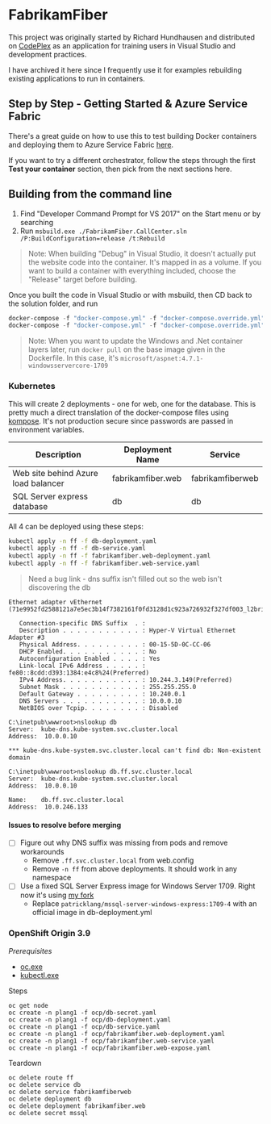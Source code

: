 # FabrikamFiber

This project was originally started by Richard Hundhausen and distributed on [CodePlex](https://fabrikam.codeplex.com/) as an application for training users in Visual Studio and development practices.

I have archived it here since I frequently use it for examples rebuilding existing applications to run in containers.

## Step by Step - Getting Started & Azure Service Fabric

There's a great guide on how to use this to test building Docker containers and deploying them to Azure Service Fabric [here](https://docs.microsoft.com/en-us/azure/service-fabric/service-fabric-host-app-in-a-container).

If you want to try a different orchestrator, follow the steps through the first **Test your container** section, then pick from the next sections here.


## Building from the command line


1. Find "Developer Command Prompt for VS 2017" on the Start menu or by searching
2. Run `msbuild.exe ./FabrikamFiber.CallCenter.sln /P:BuildConfiguration=release /t:Rebuild`

> Note: When building "Debug" in Visual Studio, it doesn't actually put the website code into the container. It's mapped in as a volume. If you want to build a container with everything included, choose the "Release" target before building.

Once you built the code in Visual Studio or with msbuild, then CD back to the solution folder, and run

```powershell
docker-compose -f "docker-compose.yml" -f "docker-compose.override.yml" build --no-cache
docker-compose -f "docker-compose.yml" -f "docker-compose.override.yml" up -d
```

> Note: When you want to update the Windows and .Net container layers later, run `docker pull` on the base image given in the Dockerfile. In this case, it's `microsoft/aspnet:4.7.1-windowsservercore-1709`

### Kubernetes

This will create 2 deployments - one for web, one for the database. This is pretty much a direct translation of the docker-compose files using [kompose](https://github.com/kubernetes/kompose). It's not production secure since passwords are passed in environment variables.

Description                         | Deployment Name              | Service
------------------------------------|------------------------------|-------------------------
Web site behind Azure load balancer | fabrikamfiber.web            | fabrikamfiberweb
SQL Server express database         | db                           | db

All 4 can be deployed using these steps:

```bash
kubectl apply -n ff -f db-deployment.yaml
kubectl apply -n ff -f db-service.yaml
kubectl apply -n ff -f fabrikamfiber.web-deployment.yaml
kubectl apply -n ff -f fabrikamfiber.web-service.yaml
```

> Need a bug link - dns suffix isn't filled out so the web isn't discovering the db

```none
Ethernet adapter vEthernet (71e9952fd2588121a7e5ec3b14f7382161f0fd3128d1c923a726932f327df003_l2bridge):

   Connection-specific DNS Suffix  . :
   Description . . . . . . . . . . . : Hyper-V Virtual Ethernet Adapter #3
   Physical Address. . . . . . . . . : 00-15-5D-0C-CC-06
   DHCP Enabled. . . . . . . . . . . : No
   Autoconfiguration Enabled . . . . : Yes
   Link-local IPv6 Address . . . . . : fe80::8cdd:d393:1384:e4c8%24(Preferred)
   IPv4 Address. . . . . . . . . . . : 10.244.3.149(Preferred)
   Subnet Mask . . . . . . . . . . . : 255.255.255.0
   Default Gateway . . . . . . . . . : 10.240.0.1
   DNS Servers . . . . . . . . . . . : 10.0.0.10
   NetBIOS over Tcpip. . . . . . . . : Disabled

C:\inetpub\wwwroot>nslookup db
Server:  kube-dns.kube-system.svc.cluster.local
Address:  10.0.0.10

*** kube-dns.kube-system.svc.cluster.local can't find db: Non-existent domain

C:\inetpub\wwwroot>nslookup db.ff.svc.cluster.local
Server:  kube-dns.kube-system.svc.cluster.local
Address:  10.0.0.10

Name:    db.ff.svc.cluster.local
Address:  10.0.246.133
```

#### Issues to resolve before merging

- [ ] Figure out why DNS suffix was missing from pods and remove workarounds
  - Remove `.ff.svc.cluster.local` from web.config
  - Remove `-n ff` from above deployments. It should work in any namespace
- [ ] Use a fixed SQL Server Express image for Windows Server 1709. Right now it's using [my fork](https://github.com/PatrickLang/mssql-docker/tree/windows1709)
  - Replace `patricklang/mssql-server-windows-express:1709-4` with an official image in db-deployment.yml


### OpenShift Origin 3.9

_Prerequisites_

- [oc.exe](https://github.com/openshift/origin/releases/download/v3.9.0/openshift-origin-client-tools-v3.9.0-191fece-windows.zip)
- [kubectl.exe](https://storage.googleapis.com/kubernetes-release/release/v1.10.0/bin/windows/amd64/kubectl.exe)

Steps

```
oc get node
oc create -n plang1 -f ocp/db-secret.yaml
oc create -n plang1 -f ocp/db-deployment.yaml
oc create -n plang1 -f ocp/db-service.yaml
oc create -n plang1 -f ocp/fabrikamfiber.web-deployment.yaml
oc create -n plang1 -f ocp/fabrikamfiber.web-service.yaml
oc create -n plang1 -f ocp/fabrikamfiber.web-expose.yaml
```

Teardown

```
oc delete route ff
oc delete service db
oc delete service fabrikamfiberweb
oc delete deployment db
oc delete deployment fabrikamfiber.web
oc delete secret mssql
```